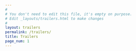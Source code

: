 ```yaml
---
#
# You don't need to edit this file, it's empty on purpose.
# Edit _layouts/trailers.html to make changes
#
layout: trailers
permalink: /trailers/
title: Trailers
page_num: 1
---
```

